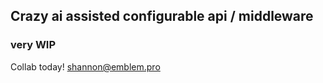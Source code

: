## Crazy ai assisted configurable api / middleware

### very WIP

Collab today! [shannon@emblem.pro](mailto:shannon@emblem.pro)